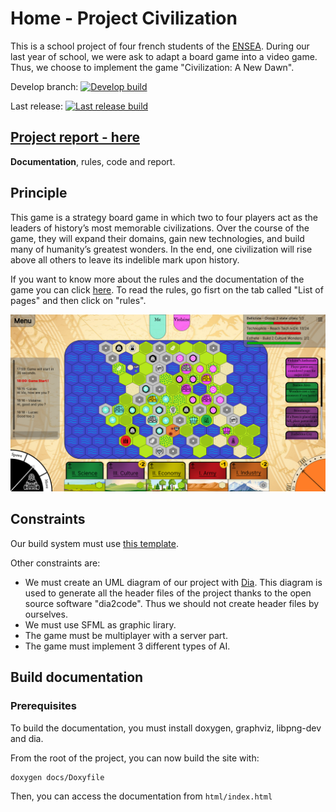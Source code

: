 # Home - Project Civilization

This is a school project of four french students of the [ENSEA](<www.ensea.fr/>). During our last year of school, we were ask to adapt a board game into a video game. Thus, we choose to implement the game "Civilization: A New Dawn".

Develop branch: [![Develop build](https://github.com/NiskuT/Civilization/actions/workflows/cmake.yml/badge.svg?branch=develop)](https://github.com/NiskuT/Civilization/actions/workflows/cmake.yml)

Last release:   [![Last release build](https://github.com/NiskuT/Civilization/actions/workflows/cmake.yml/badge.svg?branch=main)](https://github.com/NiskuT/Civilization/actions/workflows/cmake.yml)


## [Project report - here](https://niskut.github.io/Civilization/index.html)
<b>Documentation</b>, rules, code and report.


## Principle
This game is a strategy board game in which two to four players act as the leaders of history’s most memorable civilizations. Over the course of the game, they will expand their domains, gain new technologies, and build many of humanity’s greatest wonders. In the end, one civilization will rise above all others to leave its indelible mark upon history.

If you want to know more about the rules and the documentation of the game you can click [here](https://niskut.github.io/Civilization/index.html).
To read the rules, go fisrt on the tab called "List of pages" and then click on "rules".

<img src="./ressources/img/hud/hud.png">


## Constraints

Our build system must use [this template](<www.github.com/cbares/plt>).

Other constraints are:

* We must create an UML diagram of our project with [Dia](<www.dia-installer.de/>). This diagram is used to generate all the header files of the project thanks to the open source software "dia2code". Thus we should not create header files by ourselves.
* We must use SFML as graphic lirary.
* The game must be multiplayer with a server part.
* The game must implement 3 different types of AI.

## Build documentation

### Prerequisites

To build the documentation, you must install doxygen, graphviz, libpng-dev and dia.

From the root of the project, you can now build the site with:

```shell
doxygen docs/Doxyfile
```

Then, you can access the documentation from `html/index.html`
